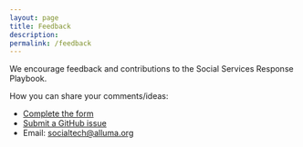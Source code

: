 ```yaml
---
layout: page
title: Feedback
description: 
permalink: /feedback
---
```


We encourage feedback and contributions to the Social Services Response Playbook.

How you can share your comments/ideas:

* <a href="https://forms.gle/TaYMLWJYp9ekTbXW9" target="blank">Complete the form</a>
* <a href="https://github.com/socialtechus/socialtechus.github.io/issues">Submit a GitHub issue</a>
* Email: <a href="mailto:socialtech@alluma.org">socialtech@alluma.org</a>
